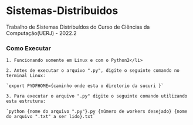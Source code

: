 # Sistemas-Distribuidos

Trabalho de Sistemas Distribuídos do Curso de Ciências da Computação(UERJ) - 2022.2

### Como Executar


    1. Funcionando somente em Linux e com o Python2</li>

    2. Antes de executar o arquivo ".py", digite o seguinte comando no terminal Linux:

    `export PYDFHOME={caminho onde esta o diretorio da sucuri }`

    3. Para executar o arquivo ".py" digite o seguinte comando utilizando esta estrutura:
    
    `python {nome do arquivo ".py"}.py {número de workers desejado} {nome do arquivo ".txt" a ser lido}.txt`

